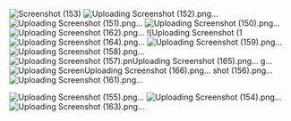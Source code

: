 ![Screenshot (153)](https://github.com/Jimshana/e-commerce-app/assets/84218884/18ee81c1-2a8a-4c1f-8d52-0c0f8d3a8333)
![Uploading Screenshot (152).png…]()
![Uploading Screenshot (151).png…]()
![Uploading Screenshot (150).png…]()
![Uploading Screenshot (162).png…]()
![Uploading Screenshot (1![Uploading Screenshot (164).png…]()
![Uploading Screenshot (159).png…]()
![Uploading Screenshot (158).png…]()
![Uploading Screenshot (157).pn![Uploading Screenshot (165).png…]()
g…]()
![Uploading Screen![Uploading Screenshot (166).png…]()
shot (156).png…]()![Uploading Screenshot (161).png…]()

![Uploading Screenshot (155).png…]()
![Uploading Screenshot (154).png…]()
![Uploading Screenshot (163).png…]()
